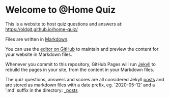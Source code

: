 # Welcome to @Home Quiz

This is a website to host quiz questions and answers at: <https://oldgit.github.io/home-quiz/>

Files are written in [Markdown](https://guides.github.com/features/mastering-markdown/).

You can use the [editor on GitHub](https://github.com/oldgit/home-quiz/edit/master/README.md) to maintain and preview the content for your website in Markdown files.

Whenever you commit to this repository, GitHub Pages will run [Jekyll](https://jekyllrb.com/) to rebuild the pages in your site, from the content in your Markdown files.

The quiz questions, answers and scores are all considered Jekyll [posts](https://jekyllrb.com/docs/posts/) and are stored as markdown files with a date prefix, eg. '2020-05-12' and a '.md' suffix in the directory: [\_posts](\_posts/)
